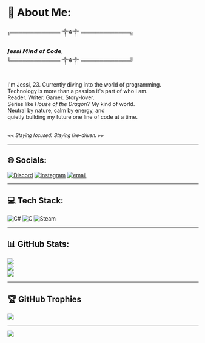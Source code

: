 # 💫 About Me:
╔═════════════ ༒☬༒ ═════════════╗  <br>                         
𝙅𝙚𝙨𝙨𝙞  𝙈𝙞𝙣𝙙 𝙤𝙛 𝘾𝙤𝙙𝙚, <br>
╚═════════════ ༒☬༒ ═════════════╝  <br><br>

I'm Jessi, 23. Currently diving into the world of programming.  <br>
Technology is more than a passion it's part of who I am.  <br>
Reader. Writer. Gamer. Story-lover.  <br>
Series like *House of the Dragon*? My kind of world.  <br>
Neutral by nature, calm by energy, and  <br>
quietly building my future one line of code at a time.<br><br>

⫷⫷ 𝘚𝘵𝘢𝘺𝘪𝘯𝘨 𝘧𝘰𝘤𝘶𝘴𝘦𝘥. 𝘚𝘵𝘢𝘺𝘪𝘯𝘨 𝘧𝘪𝘳𝘦-𝘥𝘳𝘪𝘷𝘦𝘯. ⫸⫸<br>

---

## 🌐 Socials:
[![Discord](https://img.shields.io/badge/Discord-%237289DA.svg?logo=discord&logoColor=white)](https://discord.gg/https://discord.gg/D4A8yY7n) 
[![Instagram](https://img.shields.io/badge/Instagram-%23E4405F.svg?logo=Instagram&logoColor=white)](https://instagram.com/JeehCassol) 
[![email](https://img.shields.io/badge/Email-D14836?logo=gmail&logoColor=white)](mailto:neroxd1923@gmail.com) 

---

## 💻 Tech Stack:
![C#](https://img.shields.io/badge/c%23-%23239120.svg?style=flat&logo=csharp&logoColor=white) 
![C](https://img.shields.io/badge/c-%2300599C.svg?style=flat&logo=c&logoColor=white) 
![Steam](https://img.shields.io/badge/steam-%23000000.svg?style=flat&logo=steam&logoColor=white)

---

## 📊 GitHub Stats:
![](https://github-readme-stats.vercel.app/api?username=JessicaST88&theme=omni&hide_border=true&include_all_commits=true&count_private=true)<br/>
![](https://nirzak-streak-stats.vercel.app/?user=JessicaST88&theme=omni&hide_border=true)<br/>
![](https://github-readme-stats.vercel.app/api/top-langs/?username=JessicaST88&theme=omni&hide_border=true&include_all_commits=true&count_private=true&layout=compact)

---

## 🏆 GitHub Trophies
![](https://github-profile-trophy.vercel.app/?username=JessicaST88&theme=tokyonight&no-frame=false&no-bg=true&margin-w=4)

---

[![](https://visitcount.itsvg.in/api?id=JessicaST88&icon=0&color=0)](https://visitcount.itsvg.in)

<!-- Proudly created with GPRM ( https://gprm.itsvg.in ) -->

